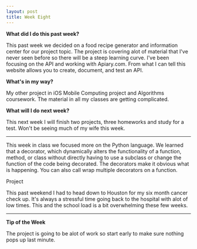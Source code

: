 ```yaml
---
layout: post
title: Week Eight
---
```

<b>What did I do this past week?</b><br>
<p>This past week we decided on a food recipe generator and information center for our project topic. The project is covering alot of material that I've never seen before so there will be a steep learning curve. I've been focusing on the API and working with Apiary.com.  From what I can tell this website allows you to create, document, and test an API. </p>

<b>What's in my way?</b><br>
<p> My other project in iOS Mobile Computing project and Algorithms coursework. The material in all my classes are getting complicated. </p>

<b>What will I do next week?</b><br>
<p>This next week I will finish two projects, three homeworks and study for a test. Won't be seeing much of my wife this week. </p>

<hr>

<p>This week in class we focused more on the Python language. We learned that a decorator, which dynamically alters the functionality of a function, method, or class without directly having to use a subclass or change the function of the code being decorated. The decorators make it obvious what is happening. You can also call wrap multiple decorators on a function.</p>

<p>Project</p>

<p>This past weekend I had to head down to Houston for my six month cancer check up. It's always a stressful time going back to the hospital with alot of low times. This and the school load is a bit overwhelming these few weeks.</p>

<hr>

<b>Tip of the Week</b><br>
<p>The project is going to be alot of work so start early to make sure nothing pops up last minute.</p>
